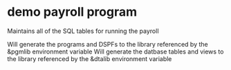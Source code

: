 # demo payroll program
Maintains all of the SQL tables for running the payroll

Will generate the programs and DSPFs to the library referenced by the &pgmlib environment variable
Will generate the datbase tables and views to the library referenced by the &dtalib environment variable

